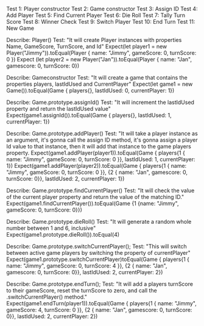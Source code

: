 Test 1: Player constructor
Test 2: Game constructor
Test 3: Assign ID
Test 4: Add Player
Test 5: Find Current Player
Test 6: Die Roll
Test 7: Tally Turn Score
Test 8: Winner Check
Test 9: Switch Player
Test 10: End Turn
Test 11: New Game

Describe: Player()
Test: "It will create Player instances with properties Name, GameScore, TurnScore, and Id"
Expect(let player1 = new Player("Jimmy")).toEqual(Player { name: "Jimmy", gameScore: 0, turnScore: 0 })
Expect (let player2 = new Player("Jan")).toEqual(Player { name: "Jan", gamescore: 0, turnScore: 0})

Describe: Gameconstructor
Test: "It will create a game that contains the properties players, lastIdUsed and CurrentPlayer"
Expect(let game1 = new Game()).toEqual(Game { players{}, lastIdUsed: 0, currentPlayer: 1})

Describe: Game.prototype.assignId()
Test: "It will increment the lastIdUsed property and return the lastIdUsed value"
Expect(game1.assignId()).toEqual(Game { players{}, lastIdUsed: 1, currentPlayer: 1})

Describe: Game.prototype.addPlayer()
Test: "It will take a player instance as an argument, it's gonna call the assign ID method, it's gonna assign a player Id value to that instance, then it will add that instance to the game players property.
Expect(game1.addPlayer(player1)).toEqual(Game { players{1 { name: "Jimmy", gameScore: 0, turnScore: 0 }}, lastIdUsed: 1, currentPlayer: 1})
Expect(game1.addPlayer(player2)).toEqual(Game { players{1 { name: "Jimmy", gameScore: 0, turnScore: 0 }}, {2 { name: "Jan", gamescore: 0, turnScore: 0}}, lastIdUsed: 2, currentPlayer: 1})

Describe: Game.prototype.findCurrentPlayer()
Test: "It will check the value of the current player property and return the value of the matching ID."
Expect(game1.findCurrentPlayer()).toEqual(Game {1 {name: "Jimmy", gameScore: 0, turnScore: 0}})

Describe: Game.prototype.dieRoll()
Test: "It will generate a random whole number between 1 and 6, inclusive"
Expect(game1.prototype.dieRoll()).toEqual(4)

Describe: Game.prototype.switchCurrentPlayer();
Test: "This will switch between active game players by switching the property of currentPlayer"
Expect(game1.prototype.switchCurrentPlayer)toEqual(Game { players{1 { name: "Jimmy", gameScore: 0, turnScore: 4 }}, {2 { name: "Jan", gamescore: 0, turnScore: 0}}, lastIdUsed: 2, currentPlayer: 2})

Describe: Game.prototype.endTurn();
Test: "It will add a players turnScore to their gameScore, reset the turnScore to zero, and call the .switchCurrentPlayer() method."
Expect(game1.endTurn(player1)).toEqual(Game { players{1 { name: "Jimmy", gameScore: 4, turnScore: 0 }}, {2 { name: "Jan", gamescore: 0, turnScore: 0}}, lastIdUsed: 2, currentPlayer: 2})

<!-- Describe: Player.prototype.tallyTurnScore()
Test: "If the player rolls any number other than 1, it will take the die roll and add it to the turnScore property. If the player rolls a 1, the turnScore will be reset to 0 and the player's turn will end by calling the endTurn function."
Expect(player1.prototype.tallyTurnScore()).toEqual(Game {1 {name: "Jimmy", gameScore: 0, turnScore: 4}}) -->